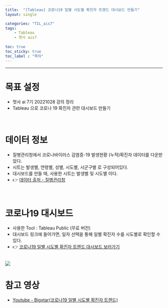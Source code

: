 ```yaml
---
title:  "[Tableau] 코로나19 일별 시도별 확진자 트렌드 대시보드 만들기"
layout: single

categories: "TIL_ais7"
tags: 
    - Tableau
    - 멋사 ais7
    
toc: true
toc_sticky: true
toc_label : "목차"
---
```


***
# 목표 설정
- 멋사 ai 7기 20221028 강의 정리
- Tableau 으로 코로나 19 확진자 관련 대시보드 만들기

<br>

# 데이터 정보
- 질병관리청에서 코로나바이러스 감염증-19 발생현황 (누적)확진자 데이터를 다운받았다.
- 시트는 발생별, 연령별, 성별, 시도별, 시군구별 로 구성되어있다.
- 대시보드를 만들 때, 사용한 시트는 발생별 및 시도별 이다.
- 👉 [데이터 출처 - 질병관리청](https://ncov.kdca.go.kr/)

<br>

# 코로나19 대시보드
- 사용한 Tool : Tableau Public (무료 버전)
- 대시보드 링크에 들어가면, 일자 선택을 통해 일별 확진자 수를 시도별로 확인할 수 있다.
- 👉 [코로나19 일별 시도별 확진자 트렌드 대시보드 보러가기](https://public.tableau.com/app/profile/.57544745/viz/19_16670741687010/19_1?publish=yes)

<br>
<img src="https://ifh.cc/g/42R1oS.jpg">

<br>

# 참고 영상
- [Youtube - Bigxtar(코로나19 일별 시도별 확진자 트렌드)](https://www.youtube.com/watch?v=lqv4UnZggTk)

<br>



